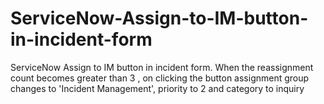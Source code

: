 # ServiceNow-Assign-to-IM-button-in-incident-form
ServiceNow Assign to IM button in incident form. When the reassignment count becomes greater than 3 , on clicking the button assignment group changes to 'Incident Management', priority to 2 and category to inquiry

